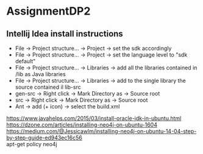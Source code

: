 # AssignmentDP2

## Intellij Idea install instructions
- File -> Project structure... -> Project -> set the sdk accordingly  
- File -> Project structure... -> Project -> set the language level to "sdk default"  
- File -> Project structure... -> Libraries -> add all the libraries contained in /lib as Java libraries  
- File -> Project structure... -> Libraries -> add to the single library the source contained il lib-src
- gen-src -> Right click -> Mark Directory as -> Source root  
- src -> Right click -> Mark Directory as -> Source root  
- Ant -> add (+ icon) -> select the build.xml

https://www.javahelps.com/2015/03/install-oracle-jdk-in-ubuntu.html  
https://dzone.com/articles/installing-neo4j-on-ubuntu-1604   
https://medium.com/@Jessicawlm/installing-neo4j-on-ubuntu-14-04-step-by-step-guide-ed943ec16c56  
apt-get policy neo4j


